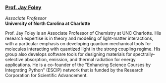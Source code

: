 ### [Prof. Jay Foley](https://foleylab.github.io/)

*Associate Professor*  
**University of North Carolina at Charlotte**  

Prof. Jay Foley is an Associate Professor of Chemistry at UNC Charlotte. 
His research expertise is in theory and modeling of light-matter interactions, with a particular emphasis on developing quantum mechanical tools for molecules interacting with quantized light in the strong coupling regime.
His group also develops software tools for designing materials for spectrally-selective absorption, emission, and thermal radiation for energy applications.
He is a co-founder of the "Enhancing Science Courses by Integrating Python" (ESCIP) network that is funded by the Research Corporation for Scientific Advancement.